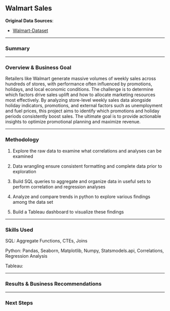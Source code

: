 ## Walmart Sales

**Original Data Sources**:  
- [Walmart-Dataset](https://www.kaggle.com/datasets/yasserh/walmart-dataset)

---

### **Summary**



---

### **Overview & Business Goal**

Retailers like Walmart generate massive volumes of weekly sales across hundreds of stores, with performance often influenced by promotions, holidays, and local economic conditions. The challenge is to determine which factors drive sales uplift and how to allocate marketing resources most effectively. By analyzing store-level weekly sales data alongside holiday indicators, promotions, and external factors such as unemployment and fuel prices, this project aims to identify which promotions and holiday periods consistently boost sales. The ultimate goal is to provide actionable insights to optimize promotional planning and maximize revenue.

---

### **Methodology**

1. Explore the raw data to examine what correlations and analyses can be examined

2. Data wrangling ensure consistent formatting and complete data prior to exploration

3. Build SQL queries to aggregate and organize data in useful sets to perform correlation and regression analyses

4. Analyze and compare trends in python to explore various findings among the data set

5. Build a Tableau dashboard to visualize these findings

---

### **Skills Used**

SQL: Aggregate Functions, CTEs, Joins

Python: Pandas, Seaborn, Matplotlib, Numpy, Statsmodels.api, Correlations, Regression Analysis

Tableau: 

---

### **Results & Business Recommendations**



---

### **Next Steps**


